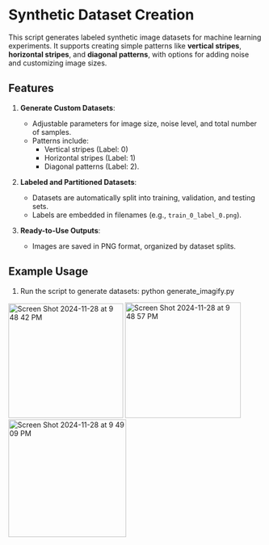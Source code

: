 # Synthetic Dataset Creation

This script generates labeled synthetic image datasets for machine learning experiments. It supports creating simple patterns like **vertical stripes**, **horizontal stripes**, and **diagonal patterns**, with options for adding noise and customizing image sizes.

## Features
1. **Generate Custom Datasets**:
   - Adjustable parameters for image size, noise level, and total number of samples.
   - Patterns include:
     - Vertical stripes (Label: 0)
     - Horizontal stripes (Label: 1)
     - Diagonal patterns (Label: 2).

2. **Labeled and Partitioned Datasets**:
   - Datasets are automatically split into training, validation, and testing sets.
   - Labels are embedded in filenames (e.g., `train_0_label_0.png`).

3. **Ready-to-Use Outputs**:

   - Images are saved in PNG format, organized by dataset splits.

## Example Usage
1. Run the script to generate datasets:
python generate_imagify.py


<img width="227" alt="Screen Shot 2024-11-28 at 9 48 42 PM" src="https://github.com/user-attachments/assets/b415b9e5-cee2-45b4-84f5-3fe6f101b97e">
<img width="229" alt="Screen Shot 2024-11-28 at 9 48 57 PM" src="https://github.com/user-attachments/assets/7aa0e4f0-136f-4af7-95c0-1a47241f0697">
<img width="233" alt="Screen Shot 2024-11-28 at 9 49 09 PM" src="https://github.com/user-attachments/assets/2c51b01e-40c0-4882-9c2a-740bf05282c8">

